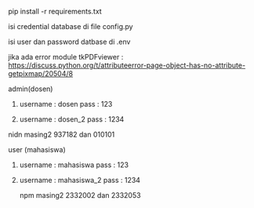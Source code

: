 pip install -r requirements.txt 

isi credential database di file config.py 


isi user dan password datbase di .env


jika ada error module tkPDFviewer : 
https://discuss.python.org/t/attributeerror-page-object-has-no-attribute-getpixmap/20504/8 


admin(dosen) 

1. username : dosen
   pass     : 123

2. username : dosen_2
   pass     : 1234



nidn masing2 937182 dan 010101

user (mahasiswa) 

1. username : mahasiswa
   pass     : 123

2. username : mahasiswa_2
   pass     : 1234

   npm masing2 2332002 dan 2332053

